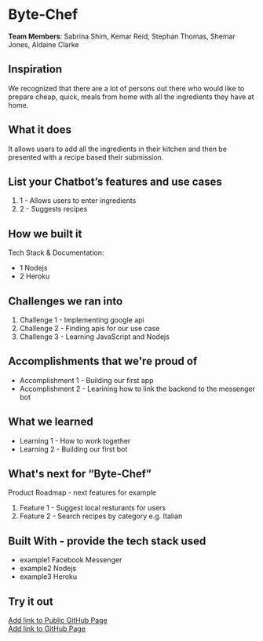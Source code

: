 # Byte-Chef

[//]: <> (Please use this Winning Hackathon Application as an example:
https://devpost.com/software/rewise-ai-powered-revision-bot)

**Team Members**: Sabrina Shim, Kemar Reid, Stephan Thomas, Shemar Jones, Aldaine Clarke

## Inspiration
We recognized that there are a lot of persons out there who would like to prepare cheap, quick,
meals from home with all the ingredients they have at home. 


## What it does
It allows users to add all the ingredients in their kitchen and then be presented with a recipe based
their submission.

## List your Chatbot’s features and use cases
1. 1 - Allows users to enter ingredients
1. 2 - Suggests recipes


## How we built it
Tech Stack & Documentation:
* 1 Nodejs
* 2 Heroku 


## Challenges we ran into
1. Challenge 1 - Implementing google api
1. Challenge 2 - Finding apis for our use case
1. Challenge 3 - Learning JavaScript and Nodejs
 
 
## Accomplishments that we're proud of
* Accomplishment 1 - Building our first app
* Accomplishment 2 - Learining how to link the backend to the messenger bot


## What we learned
* Learning 1 - How to work together 
* Learning 2 - Building our first bot


## What's next for “Byte-Chef”
Product Roadmap - next features for example
1. Feature 1 - Suggest local resturants for users
1. Feature 2 - Search recipes by category e.g. Italian 


## Built With - provide the tech stack used 
* example1 Facebook Messenger 
* example2 Nodejs
* example3 Heroku


## Try it out
[Add link to Public GitHub Page](link) </br>
[Add link to GitHub Page](link)
